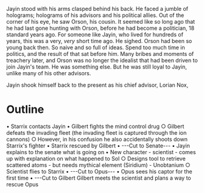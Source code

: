 Jayin stood with his arms clasped behind his back. He faced a jumble of holograms; holograms of his advisors and his political allies. Out of the corner of his eye, he saw Orson, his cousin. It seemed like so long ago that he had last gone hunting with Orson, before he had become a politician, 18 standard years ago. For someone like Jayin, who lived for hundreds of years, this was a very, *very* short time ago. He sighed. Orson had been so young back then. So naive and so full of ideas. Spend too much time in politics, and the result of that sat before him. Many bribes and moments of treachery later, and Orson was no longer the idealist that had been driven to join Jayin's team. He was something else. But he was still loyal to Jayin, unlike many of his other advisors.

Jayin shook himself back to the present as his chief advisor, Lorian Nox, 

# Outline
• Starrix contacts Jayin
• Gilbert fights the mind control drug
	○ Gilbert defeats the invading fleet (the invading fleet is captured through the ion cannons)
	○ However, in his confusion he also accidentally shoots down Starrix's fighter
• Starrix rescued by Gilbert
• ---Cut to Senate---
• Jayin explains to the senate what is going on
• New character - scientist - comes up with explanation on what happened to Sol
	○ Designs tool to retrieve scattered atoms - but needs mythical element (Siridium) - Unobtanium
	○ Scientist flies to Starrix
• ---Cut to Opus---
• Opus sees his captor for the first time
• ---Cut to Gilbert Gilbert meets the scientist and plans a way to rescue Opus
